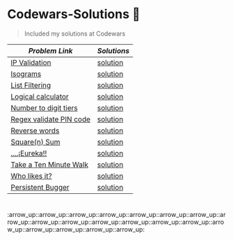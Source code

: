 <h1 >Codewars-Solutions 👋</h1>
<p>
</p>

> Included my solutions at Codewars

*Problem Link* | *Solutions*
----------- | ----------
[IP Validation](https://www.codewars.com/kata/515decfd9dcfc23bb6000006)| [solution](https://github.com/Latecoder-hub/Codewars-Solutions/blob/main/Codewars/IP%20Validation.js)
[Isograms](https://www.codewars.com/kata/54ba84be607a92aa900000f1)| [solution](https://github.com/Latecoder-hub/Codewars-Solutions/blob/main/Codewars/Isograms.js)
[List Filtering](https://www.codewars.com/kata/53dbd5315a3c69eed20002dd)|[solution](https://github.com/Latecoder-hub/Codewars-Solutions/blob/main/Codewars/List%20Filtering.js)
[Logical calculator](https://www.codewars.com/kata/57096af70dad013aa200007b) | [solution](https://github.com/Latecoder-hub/Codewars-Solutions/blob/main/Codewars/Logical%20calculator.js) 
[Number to digit tiers](https://www.codewars.com/kata/586bca7fa44cfc833e00005c) |[solution](https://github.com/Latecoder-hub/Codewars-Solutions/blob/main/Codewars/Number%20to%20digit%20tiers.js)
[Regex validate PIN code](https://www.codewars.com/kata/55f8a9c06c018a0d6e000132)| [solution](https://github.com/Latecoder-hub/Codewars-Solutions/blob/main/Codewars/Regex%20validate%20PIN%20code.js) 
[Reverse words](https://www.codewars.com/kata/5259b20d6021e9e14c0010d4)| [solution](https://github.com/Latecoder-hub/Codewars-Solutions/blob/main/Codewars/Reverse%20words.js)
[Square(n) Sum](https://www.codewars.com/kata/515e271a311df0350d00000f)| [solution](https://github.com/Latecoder-hub/Codewars-Solutions/blob/main/Codewars/Square(n)%20Sum.js) 
[....¡Eureka!!](https://www.codewars.com/kata/5626b561280a42ecc50000d1)| [solution](https://github.com/Latecoder-hub/Codewars-Solutions/blob/main/Codewars/Take%20a%20Number%20And%20Sum%20Its%20Digits%20Raised%20To%20The%20Consecutive%20Powers%20And%20....%C2%A1Eureka!!.js) 
[Take a Ten Minute Walk](https://www.codewars.com/kata/54da539698b8a2ad76000228) | [solution](https://github.com/Latecoder-hub/Codewars-Solutions/blob/main/Codewars/Take%20a%20Ten%20Minute%20Walk.js)
[Who likes it?](https://www.codewars.com/kata/5266876b8f4bf2da9b000362)| [solution](https://github.com/Latecoder-hub/Codewars-Solutions/blob/main/Codewars/Who%20likes%20it%3F.js)
[Persistent Bugger](https://www.codewars.com/kata/55bf01e5a717a0d57e0000ec/solutions/javascript)| [solution](https://github.com/Latecoder-hub/Codewars-Solutions/blob/main/Codewars/Persistent%20Bugger.js)


<h1></h1> :arrow_up::arrow_up::arrow_up::arrow_up::arrow_up::arrow_up::arrow_up::arrow_up::arrow_up::arrow_up::arrow_up::arrow_up::arrow_up::arrow_up::arrow_up::arrow_up::arrow_up::arrow_up::arrow_up:
  
